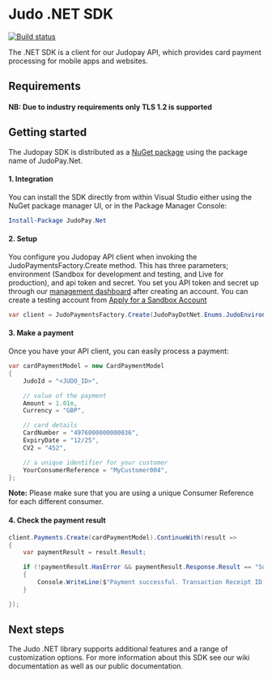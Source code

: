 # Judo .NET SDK
[![Build status](https://ci.appveyor.com/api/projects/status/63dbbef4dxrual5f/branch/master?svg=true)](https://ci.appveyor.com/project/JudoPayments/dotnetsdk/branch/master)

The .NET SDK is a client for our Judopay API, which provides card payment processing for mobile apps and websites.

## Requirements

#### NB: Due to industry requirements only TLS 1.2 is supported

## Getting started
The Judopay SDK is distributed as a [NuGet package](https://www.nuget.org/packages/JudoPay.Net/) 
using the package name of JudoPay.Net.

#### 1. Integration
You can install the SDK directly from within Visual Studio either using the NuGet package manager UI, or in the Package Manager Console:

```powershell
Install-Package JudoPay.Net
```

#### 2. Setup

You configure you Judopay API client when invoking the JudoPaymentsFactory.Create method. This has
three parameters; environment (Sandbox for development and testing, and Live for production), and api
token and secret. You set you API token and secret up through our [management dashboard](https://portal.judopay.com)
after creating an account. You can create a testing account from [Apply for a Sandbox Account](https://www.judopay.com/apply-sandbox-account)

```c#
var client = JudoPaymentsFactory.Create(JudoPayDotNet.Enums.JudoEnvironment.Sandbox, "<TOKEN>", "<SECRET>");
```

#### 3. Make a payment
Once you have your API client, you can easily process a payment:

```c#
var cardPaymentModel = new CardPaymentModel
{
	JudoId = "<JUDO_ID>",

	// value of the payment
	Amount = 1.01m,
	Currency = "GBP",

	// card details
	CardNumber = "4976000000000036",
	ExpiryDate = "12/25",
	CV2 = "452",

	// a unique identifier for your customer
	YourConsumerReference = "MyCustomer004",
};
```
**Note:** Please make sure that you are using a unique Consumer Reference for each different consumer.

#### 4. Check the payment result
```c#
client.Payments.Create(cardPaymentModel).ContinueWith(result =>
{
	var paymentResult = result.Result;

	if (!paymentResult.HasError && paymentResult.Response.Result == "Success")
	{
		Console.WriteLine($"Payment successful. Transaction Receipt ID {paymentResult.Response.ReceiptId}");
	}

});
```

## Next steps
The Judo .NET library supports additional features and a range of customization options. For more information about this SDK see our wiki documentation as well as our public documentation.
